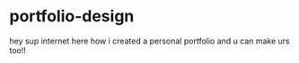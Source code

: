 # portfolio-design
hey sup internet here how i created a personal portfolio and u can make urs too!!
